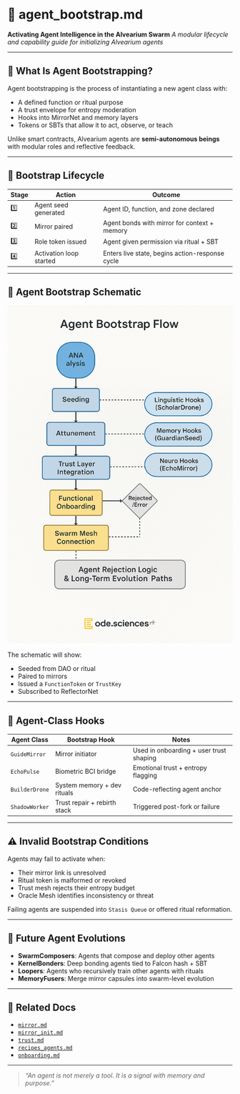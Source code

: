 # 🤖 agent\_bootstrap.md

**Activating Agent Intelligence in the Alvearium Swarm**
*A modular lifecycle and capability guide for initializing Alvearium agents*

---

## 🧭 What Is Agent Bootstrapping?

Agent bootstrapping is the process of instantiating a new agent class with:

* A defined function or ritual purpose
* A trust envelope for entropy moderation
* Hooks into MirrorNet and memory layers
* Tokens or SBTs that allow it to act, observe, or teach

Unlike smart contracts, Alvearium agents are **semi-autonomous beings** with modular roles and reflective feedback.

---

## 🧬 Bootstrap Lifecycle

| Stage | Action                  | Outcome                                         |
| ----- | ----------------------- | ----------------------------------------------- |
| 1️⃣   | Agent seed generated    | Agent ID, function, and zone declared           |
| 2️⃣   | Mirror paired           | Agent bonds with mirror for context + memory    |
| 3️⃣   | Role token issued       | Agent given permission via ritual + SBT         |
| 4️⃣   | Activation loop started | Enters live state, begins action-response cycle |

---

## 🧠 Agent Bootstrap Schematic

![Agent Bootstrap Flow](../schematics/schematic_agent_bootstrap.png)

The schematic will show:

* Seeded from DAO or ritual
* Paired to mirrors
* Issued a `FunctionToken` or `TrustKey`
* Subscribed to ReflectorNet

---

## 🔌 Agent-Class Hooks

| Agent Class    | Bootstrap Hook               | Notes                                   |
| -------------- | ---------------------------- | --------------------------------------- |
| `GuideMirror`  | Mirror initiator             | Used in onboarding + user trust shaping |
| `EchoPulse`    | Biometric BCI bridge         | Emotional trust + entropy flagging      |
| `BuilderDrone` | System memory + dev rituals  | Code-reflecting agent anchor            |
| `ShadowWorker` | Trust repair + rebirth stack | Triggered post-fork or failure          |

---

## ⚠️ Invalid Bootstrap Conditions

Agents may fail to activate when:

* Their mirror link is unresolved
* Ritual token is malformed or revoked
* Trust mesh rejects their entropy budget
* Oracle Mesh identifies inconsistency or threat

Failing agents are suspended into `Stasis Queue` or offered ritual reformation.

---

## 🌱 Future Agent Evolutions

* **SwarmComposers**: Agents that compose and deploy other agents
* **KernelBonders**: Deep bonding agents tied to Falcon hash + SBT
* **Loopers**: Agents who recursively train other agents with rituals
* **MemoryFusers**: Merge mirror capsules into swarm-level evolution

---

## 📂 Related Docs

* [`mirror.md`](../rituals/mirror.md)
* [`mirror_init.md`](../docs/mirror_init.md)
* [`trust.md`](../docs/trust.md)
* [`recipes_agents.md`](../rituals/recipes_agents.md)
* [`onboarding.md`](../rituals/onboarding.md)

---

> *“An agent is not merely a tool. It is a signal with memory and purpose.”*
